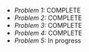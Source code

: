 * *Problem 1:* COMPLETE
* *Problem 2:* COMPLETE
* *Problem 3:* COMPLETE
* *Problem 4:* COMPLETE
* *Problem 5:* In progress
